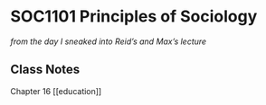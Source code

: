 # SOC1101 Principles of Sociology

_from the day I sneaked into Reid’s and Max’s lecture_

## Class Notes

Chapter 16 [[education]]
